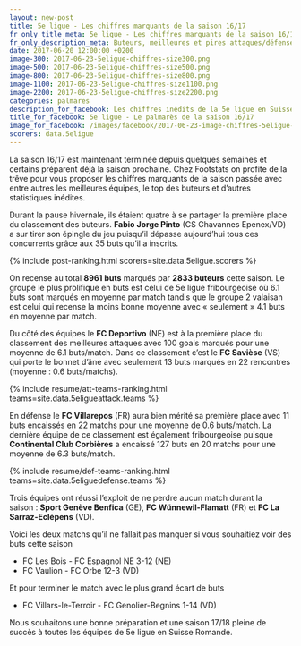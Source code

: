 ```yaml
---
layout: new-post
title: 5e ligue - Les chiffres marquants de la saison 16/17
fr_only_title_meta: 5e ligue - Les chiffres marquants de la saison 16/17
fr_only_description_meta: Buteurs, meilleures et pires attaques/défenses, les matchs spéctaculaires - les chiffres inédits de la 5e ligue en Suisse romande
date: 2017-06-20 12:00:00 +0200
image-300: 2017-06-23-5eligue-chiffres-size300.png
image-500: 2017-06-23-5eligue-chiffres-size500.png
image-800: 2017-06-23-5eligue-chiffres-size800.png
image-1100: 2017-06-23-5eligue-chiffres-size1100.png
image-2200: 2017-06-23-5eligue-chiffres-size2200.png
categories: palmares
description_for_facebook: Les chiffres inédits de la 5e ligue en Suisse romande
title_for_facebook: 5e ligue - Le palmarès de la saison 16/17
image_for_facebook: /images/facebook/2017-06-23-image-chiffres-5eligue-facebook.png
scorers: data.5eligue
---
```

La saison 16/17 est maintenant terminée depuis quelques semaines et certains préparent déjà la saison prochaine. Chez Footstats on profite de la trêve pour vous proposer les chiffres marquants de la saison passée avec entre autres les meilleures équipes, le top des buteurs et d’autres statistiques inédites.

Durant la pause hivernale, ils étaient quatre à se partager la première place du classement des buteurs. __Fabio Jorge Pinto__ (CS Chavannes Epenex/VD) a sur tirer son épingle du jeu puisqu’il dépasse aujourd’hui tous ces concurrents grâce aux 35 buts qu’il a inscrits.

{% include post-ranking.html scorers=site.data.5eligue.scorers %}

On recense au total __8961 buts__ marqués par __2833 buteurs__ cette saison. Le groupe le plus prolifique en buts est celui de 5e ligue fribourgeoise où 6.1 buts sont marqués en moyenne par match tandis que le groupe 2 valaisan est celui qui recense la moins bonne moyenne avec « seulement » 4.1 buts en moyenne par match.

Du côté des équipes le __FC Deportivo__ (NE) est à la première place du classement des meilleures attaques avec 100 goals marqués pour une moyenne de 6.1 buts/match. Dans ce classement c’est le __FC Savièse__ (VS) qui porte le bonnet d’âne avec seulement 13 buts marqués en 22 rencontres (moyenne : 0.6 buts/matchs). 

{% include resume/att-teams-ranking.html teams=site.data.5eligueattack.teams %}

En défense le __FC Villarepos__ (FR) aura bien mérité sa première place avec 11 buts encaissés en 22 matchs pour une moyenne de 0.6 buts/match. La dernière équipe de ce classement est également fribourgeoise puisque __Continental Club Corbières__ a encaissé 127 buts en 20 matchs pour une moyenne de 6.3 buts/match.

{% include resume/def-teams-ranking.html teams=site.data.5eliguedefense.teams %}

Trois équipes ont réussi l’exploit de ne perdre aucun match durant la saison : __Sport Genève Benfica__ (GE), __FC Wünnewil-Flamatt__ (FR) et __FC La Sarraz-Eclépens__ (VD).

Voici les deux matchs qu’il ne fallait pas manquer si vous souhaitiez voir des buts cette saison

* FC Les Bois - FC Espagnol NE 3-12 (NE)
* FC Vaulion - FC Orbe 12-3 (VD)

Et pour terminer le match avec le plus grand écart de buts

* FC Villars-le-Terroir - FC Genolier-Begnins 1-14 (VD)

Nous souhaitons une bonne préparation et une saison 17/18 pleine de succès à toutes les équipes de 5e ligue en Suisse Romande.
